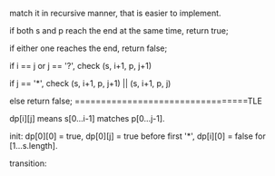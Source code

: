 
match it in recursive manner, that is easier to implement.  

if both s and p reach the end at the same time,  return true;

if either one reaches the end, return false;

if i == j or j == '?',  check (s, i+1,  p, j+1)  

if j == '*',  check (s, i+1, p, j+1) || (s, i+1, p, j)  

else  return false;
=================================TLE      

dp[i][j] means s[0...i-1] matches p[0...j-1].   

init: 
dp[0][0] = true,  dp[0][j] = true before first '*',  dp[i][0] = false for [1...s.length].  

transition:



